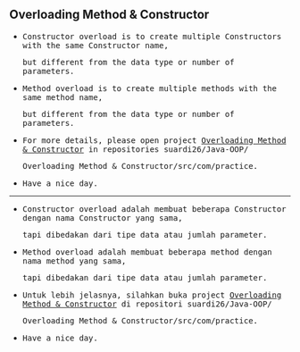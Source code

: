 ## Overloading Method & Constructor

- <samp>Constructor overload is to create multiple Constructors with the same Constructor name,<samp>

  <samp>but different from the data type or number of parameters.</samp>

- <samp>Method overload is to create multiple methods with the same method name,</samp>
  
  <samp>but different from the data type or number of parameters.</samp>
  
- <samp>For more details, please open project [Overloading Method & Constructor](https://github.com/suardi26/Java-OOP/tree/main/Overloading%20Method%20%26%20Constructor/src/com/practice) in repositories suardi26/Java-OOP/</samp>
  
  <samp>Overloading Method & Constructor/src/com/practice.</samp>

- <samp>Have a nice day.</samp>
  
---
  
- <samp>Constructor overload adalah membuat beberapa Constructor dengan nama Constructor yang sama,</samp> 
  
  <samp>tapi dibedakan dari tipe data atau jumlah parameter.</samp>

- <samp>Method overload adalah membuat beberapa method dengan nama method yang sama,</samp> 
  
  <samp>tapi dibedakan dari tipe data atau jumlah parameter.</samp>

- <samp>Untuk lebih jelasnya, silahkan buka project [Overloading Method & Constructor](https://github.com/suardi26/Java-OOP/tree/main/Overloading%20Method%20%26%20Constructor/src/com/practice) di repositori suardi26/Java-OOP/</samp>
 
  <samp>Overloading Method & Constructor/src/com/practice.</samp>

- <samp>Have a nice day.</samp>
  
